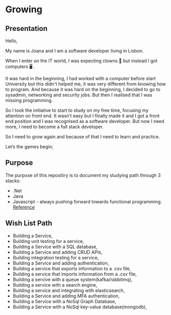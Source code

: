 # Growing

## Presentation

Hello, 

My name is Joana and I am a software developer living in Lisbon.

When I enter on the IT world, I was expecting clowns 🤡 but instead I got computers 🖥 . 

It was hard in the beginning, I had worked with a computer before start University but this didn't helped me, it was very different from knowing how to program. And because it was hard on the beginning, I decided to go to sysadmin, networking and security jobs. But then I realised that I was missing programming. 

So I took the initiative to start to study on my free time, focusing my attention on front end. It wasn’t easy but I finally made it and I got a front end position and I was recognised as a software developer. But now I need more, I need to become a full stack developer. 

So I need to grow again and because of that I need to learn and practice.

Let’s the games begin;

## Purpose

The purpose of this repositiry is to document my studying path through 3 stacks:
 - .Net
 - Java
 - Javascript - always pushing forward towards functional programming. [Reference](https://codeburst.io/a-beginner-friendly-intro-to-functional-programming-4f69aa109569)

## Wish List Path

- Building a Service,
- Building unit testing for a service,
- Building a Service with a SQL database,
- Building a Service and adding CRUD APIs,
- Building integration testing for a service,
- Building a Service and adding authentication,
- Building a service that exports information to a .csv file,
- Building a service that imports information from a .csv file,
- Building a servive with a queue system(kafka/rabbitmq),
- Building a service with a search engine,
- Building a service and integrating with elasticsearch,
- Building a Service and adding MFA authentication,
- Building a Service with a NoSql Graph Database,
- Building a Service with a NoSql key-value database(mongodb),
